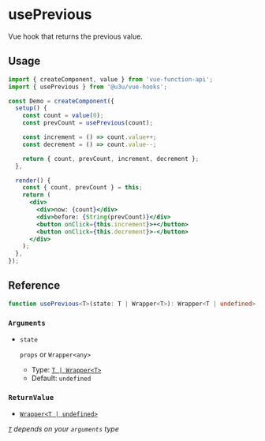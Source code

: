 # usePrevious

Vue hook that returns the previous value.

## Usage

```jsx {7,12,16}
import { createComponent, value } from 'vue-function-api';
import { usePrevious } from '@u3u/vue-hooks';

const Demo = createComponent({
  setup() {
    const count = value(0);
    const prevCount = usePrevious(count);

    const increment = () => count.value++;
    const decrement = () => count.value--;

    return { count, prevCount, increment, decrement };
  },

  render() {
    const { count, prevCount } = this;
    return (
      <div>
        <div>now: {count}</div>
        <div>before: {String(prevCount)}</div>
        <button onClick={this.increment}>+</button>
        <button onClick={this.decrement}>-</button>
      </div>
    );
  },
});
```

## Reference

```typescript
function usePrevious<T>(state: T | Wrapper<T>): Wrapper<T | undefined>;
```

### `Arguments`

- `state`

  `props` or `Wrapper<any>`

  - Type: [`T | Wrapper<T>`](https://github.com/vuejs/vue-function-api/blob/1d532fe684e2343973ae46fc3ef93e497e6514b1/src/wrappers/index.ts#L5-L7)
  - Default: `undefined`

### `ReturnValue`

- [`Wrapper<T | undefined>`](https://github.com/vuejs/vue-function-api/blob/1d532fe684e2343973ae46fc3ef93e497e6514b1/src/wrappers/index.ts#L5-L7)

_[`T`](https://www.typescriptlang.org/docs/handbook/generics.html) depends on your `arguments` type_
